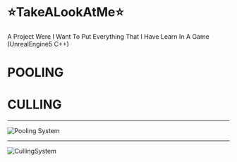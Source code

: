 # ⭐TakeALookAtMe⭐
 A Project Were I Want To Put Everything That I Have Learn In A Game (UnrealEngine5 C++)

 # POOLING
 # CULLING
_________
![Pooling System](https://github.com/user-attachments/assets/e6cf8d7c-9462-426f-89f5-337a0b606472)
_________
![CullingSystem](https://github.com/user-attachments/assets/479c5108-4443-4b27-ab5f-e6c597104f9b)
